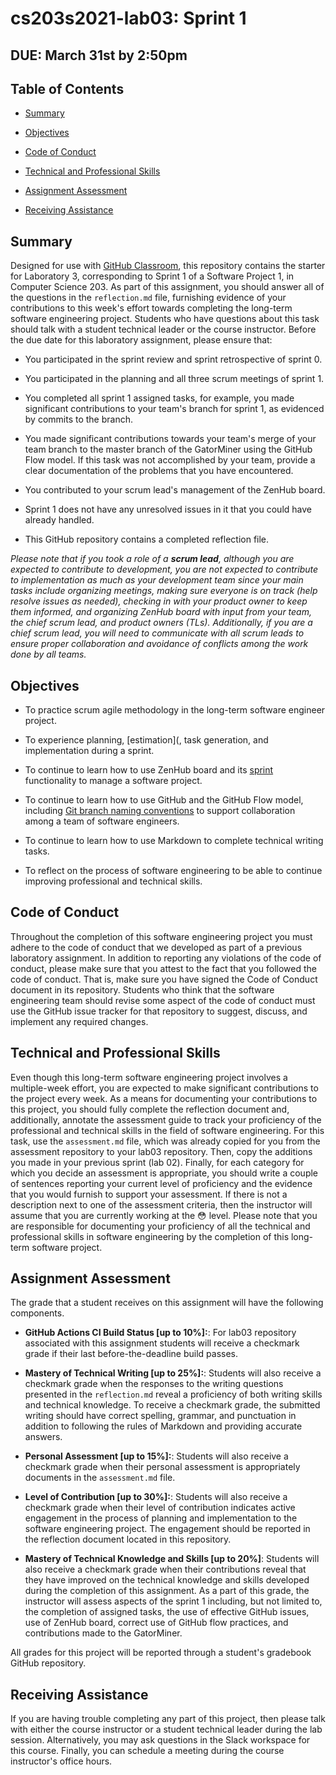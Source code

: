 # cs203s2021-lab03: Sprint 1

## DUE: March 31st by 2:50pm

## Table of Contents

* [Summary](#summary)

* [Objectives](#objectives)

* [Code of Conduct](#code-of-conduct)

* [Technical and Professional Skills](#technical-and-professional-skills)

* [Assignment Assessment](#assignment-assessment)

* [Receiving Assistance](receiving-assistance)

## Summary

Designed for use with [GitHub Classroom](https://classroom.github.com/), this
repository contains the starter for Laboratory 3, corresponding to Sprint 1 of a Software Project 1, in Computer Science 203. As
part of this assignment, you should answer all of the questions in the
`reflection.md` file, furnishing evidence of your contributions to this week's
effort towards completing the long-term software engineering project. Students
who have questions about this task should talk with a student technical leader
or the course instructor. Before the due date for this laboratory assignment,
please ensure that:

- You participated in the sprint review and sprint retrospective of sprint 0.

- You participated in the planning and all three scrum meetings of sprint 1.

- You completed all sprint 1 assigned tasks, for example, you made significant contributions to your team's  branch for sprint 1, as evidenced by commits to the branch.

- You made significant contributions towards your team's merge of your team branch to the master branch of the GatorMiner using the GitHub Flow model. If this task was not accomplished by your team, provide a clear documentation of the problems that you have encountered.

- You contributed to your scrum lead's management of the ZenHub board.

- Sprint 1 does not have any unresolved issues in it that you could have already handled.

- This GitHub repository contains a completed reflection file.

*Please note that if you took a role of a **scrum lead**, although you are expected to contribute to development, you are not expected to contribute to implementation as much as your development team since  your main tasks include organizing meetings, making sure everyone is on track (help resolve issues as needed), checking in with your product owner to keep them informed, and organizing ZenHub board with input from your team, the chief scrum lead, and product owners (TLs). Additionally, if you are a *chief scrum lead*, you will need to communicate with all scrum leads to ensure proper collaboration and avoidance of conflicts among the work done by all teams.*

## Objectives

* To practice scrum agile methodology in the long-term software engineer project.

* To experience planning, [estimation](, task generation, and implementation during a sprint.

* To continue to learn how to use ZenHub board and its [sprint](https://help.zenhub.com/support/solutions/articles/43000611544) functionality to manage a software project.

* To continue to learn how to use GitHub and the GitHub Flow model, including [Git branch naming conventions](https://deepsource.io/blog/git-branch-naming-conventions/) to support collaboration among a team of software engineers.

* To continue to learn how to use Markdown to complete technical writing tasks.

* To reflect on the process of software engineering to be able to continue improving professional and technical skills.

## Code of Conduct

Throughout the completion of this software engineering project you must adhere
to the code of conduct that we developed as part of a previous laboratory
assignment.
In addition to reporting any violations of the code of conduct,
please make sure that you attest to the fact that you followed the code of
conduct. That is, make sure you have signed the Code of Conduct document in its repository. Students who think that the software engineering team should revise
some aspect of the code of conduct must use the GitHub issue tracker for that
repository to suggest, discuss, and implement any required changes.

## Technical and Professional Skills

Even though this long-term software engineering project involves a multiple-week
effort, you are expected to make significant contributions to the project every
week. As a means for documenting your contributions to this project, you should
fully complete the reflection document and, additionally, annotate the
assessment guide to track your proficiency of the professional and technical skills
in the field of software engineering. For this task, use the `assessment.md` file, which was
already copied for you from the assessment repository to your lab03 repository. Then, copy the
additions you made in your previous sprint (lab 02). Finally, for each category for which you decide an
assessment is appropriate, you should write a couple of sentences reporting
your current level of proficiency and the evidence that you would furnish to support
your assessment. If there is not a description next to one of the assessment
criteria, then the instructor will assume that you are currently working at the
:flushed: level. Please note that you are responsible for documenting your
proficiency of all the technical and professional skills in software engineering by
the completion of this long-term software project.

## Assignment Assessment

The grade that a student receives on this assignment will have the following
components.

- **GitHub Actions CI Build Status [up  to 10%]:**: For lab03 repository associated with this assignment students will receive a checkmark grade if their last before-the-deadline build passes.

- **Mastery of Technical Writing [up  to 25%]:**: Students will also receive a checkmark grade
  when the responses to the  writing questions presented in the
  `reflection.md` reveal a proficiency of both writing skills and technical
  knowledge. To receive a checkmark grade, the submitted writing should have
  correct spelling, grammar, and punctuation in addition to following the rules
  of Markdown and providing  accurate answers.

- **Personal Assessment [up  to 15%]:**: Students will also receive a checkmark grade
  when their personal assessment is appropriately documents in the `assessment.md` file.

- **Level of Contribution [up  to 30%]:**: Students will also receive a checkmark grade
  when their level of contribution indicates active engagement in the process of planning and implementation to the software engineering project. The engagement should be reported in the
  reflection document located in this repository.

- **Mastery of Technical Knowledge and Skills [up  to 20%]**: Students will also receive a
  checkmark grade when their contributions reveal that they have improved on
  the technical knowledge and skills developed during the completion of
  this assignment. As a part of this grade, the instructor will assess aspects
  of the sprint 1 including, but not limited to, the completion of assigned tasks, the use of effective GitHub issues, use of ZenHub board, correct use of GitHub flow practices, and contributions made to the GatorMiner.

All grades for this project will be reported through a student's gradebook GitHub
repository.

## Receiving Assistance

If you are having trouble completing any part of this project, then please talk
with either the course instructor or a student technical leader during the
lab session. Alternatively, you may ask questions in the Slack workspace for
this course. Finally, you can schedule a meeting during the course instructor's
office hours.
